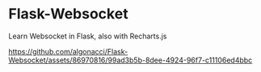 # Flask-Websocket
Learn Websocket in Flask, also with Recharts.js


https://github.com/algonacci/Flask-Websocket/assets/86970816/99ad3b5b-8dee-4924-96f7-c11106ed4bbc

